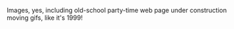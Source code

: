 Images, yes, including old-school party-time web page under construction moving gifs, like it's 1999!
